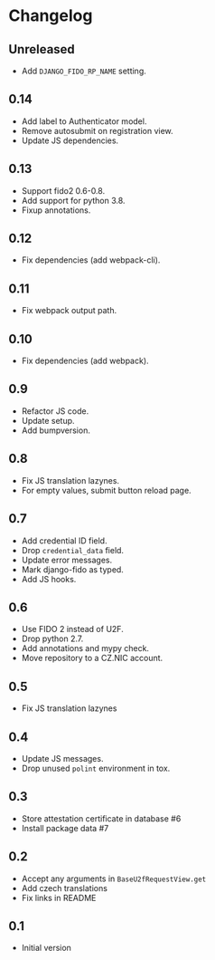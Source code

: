 # Changelog #

## Unreleased ##
 * Add ``DJANGO_FIDO_RP_NAME`` setting.

## 0.14 ##
 * Add label to Authenticator model.
 * Remove autosubmit on registration view.
 * Update JS dependencies.

## 0.13 ##
 * Support fido2 0.6-0.8.
 * Add support for python 3.8.
 * Fixup annotations.

## 0.12 ##
 * Fix dependencies (add webpack-cli).

## 0.11 ##
 * Fix webpack output path.

## 0.10 ##
 * Fix dependencies (add webpack).

## 0.9 ##
 * Refactor JS code.
 * Update setup.
 * Add bumpversion.

## 0.8 ##
 * Fix JS translation lazynes.
 * For empty values, submit button reload page.

## 0.7 ##
 * Add credential ID field.
 * Drop `credential_data` field.
 * Update error messages.
 * Mark django-fido as typed.
 * Add JS hooks.

## 0.6 ##
 * Use FIDO 2 instead of U2F.
 * Drop python 2.7.
 * Add annotations and mypy check.
 * Move repository to a CZ.NIC account.

## 0.5 ##
 * Fix JS translation lazynes

## 0.4 ##
 * Update JS messages.
 * Drop unused `polint` environment in tox.

## 0.3 ##
 * Store attestation certificate in database #6
 * Install package data #7

## 0.2 ##
 * Accept any arguments in `BaseU2fRequestView.get`
 * Add czech translations
 * Fix links in README

## 0.1 ##
 * Initial version
